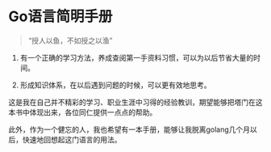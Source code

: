 # Go语言简明手册

>“授人以鱼，不如授之以渔”

1. 有一个正确的学习方法，养成查阅第一手资料习惯，可以为以后节省大量的时间。

2. 形成知识体系，在以后遇到问题的时候，可以更有效地思考。

这是我在自己并不精彩的学习、职业生涯中习得的经验教训，期望能够把塔门在这本书中体现出来，各位同仁提供一点点的帮助。

此外，作为一个健忘的人，我也希望有一本手册，能够让我脱离golang几个月以后，快速地回想起这门语言的用法。
